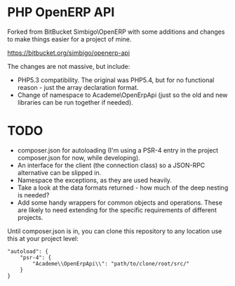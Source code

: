 PHP OpenERP API
===============

Forked from BitBucket Simbigo\OpenERP with some additions and changes
to make things easier for a project of mine.

https://bitbucket.org/simbigo/openerp-api

The changes are not massive, but include:

* PHP5.3 compatibility. The original was PHP5.4, but for no functional reason - just the array declaration format.
* Change of namespace to Academe\OpenErpApi (just so the old and new libraries can be run together if needed).

TODO
====

* composer.json for autoloading (I'm using a PSR-4 entry in the project composer.json for now, while developing).
* An interface for the client (the connection class) so a JSON-RPC alternative can be slipped in.
* Namespace the exceptions, as they are used heavily.
* Take a look at the data formats returned - how much of the deep nesting is needed?
* Add some handy wrappers for common objects and operations. These are likely to need extending for
  the specific requirements of different projects.

Until composer.json is in, you can clone this repository to any location use this at your project level:

    "autoload": {
        "psr-4": {
            "Academe\\OpenErpApi\\": "path/to/clone/root/src/"
        }
    }
